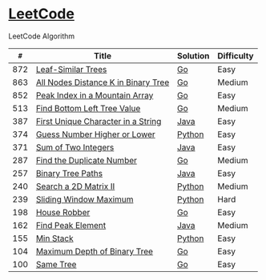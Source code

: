 # [LeetCode](https://leetcode.com/problemset/algorithms/)

LeetCode Algorithm

`#` | Title | Solution | Difficulty
--- | --- | --- | ---
872 | [Leaf-Similar Trees](https://leetcode.com/problems/leaf-similar-trees/description/) | [Go](https://github.com/tiancy/leetcode/blob/master/leafsimilartrees.go) | Easy
863 | [All Nodes Distance K in Binary Tree](https://leetcode.com/problems/all-nodes-distance-k-in-binary-tree/description/) | [Go](https://github.com/tiancy/leetcode/blob/master/distancek.go) | Medium
852 | [Peak Index in a Mountain Array](https://leetcode.com/problems/peak-index-in-a-mountain-array/description/) | [Go](https://github.com/tiancy/leetcode/blob/master/peakindexinmountainarray.go) | Easy
513 | [Find Bottom Left Tree Value](https://leetcode.com/problems/find-bottom-left-tree-value/description/) | [Go](https://github.com/tiancy/leetcode/blob/master/bottomleftvalue.go) | Medium
387 | [First Unique Character in a String](https://leetcode.com/problems/first-unique-character-in-a-string/) | [Java](https://github.com/tiancy/leetcode/blob/master/FirstUniqChar.java) | Easy
374 | [Guess Number Higher or Lower](https://leetcode.com/problems/guess-number-higher-or-lower/) | [Python](https://github.com/tiancy/leetcode/blob/master/guessnumber.py) | Easy
371 | [Sum of Two Integers](https://leetcode.com/problems/sum-of-two-integers/) | [Java](https://github.com/tiancy/leetcode/blob/master/SumOfTwoIntegers.java) | Easy
287 | [Find the Duplicate Number](https://leetcode.com/problems/find-the-duplicate-number/) | [Go](https://github.com/tiancy/leetcode/blob/master/findduplicate.go) | Medium
257 | [Binary Tree Paths](https://leetcode.com/problems/binary-tree-paths/) | [Java](https://github.com/tiancy/leetcode/blob/master/BinaryTreePaths.java) | Easy
240 | [Search a 2D Matrix II](https://leetcode.com/problems/search-a-2d-matrix-ii/) | [Python](https://github.com/tiancy/leetcode/blob/master/searchmatrix.py) | Medium
239 | [Sliding Window Maximum](https://leetcode.com/problems/sliding-window-maximum/) | [Python](https://github.com/tiancy/leetcode/blob/master/sliding_window_maximum.py) | Hard
198 | [House Robber](https://leetcode.com/problems/house-robber/description/) | [Go](https://github.com/tiancy/leetcode/blob/master/houserobber.go) | Easy
162 | [Find Peak Element](https://leetcode.com/problems/find-peak-element/) | [Java](https://github.com/tiancy/leetcode/blob/master/FindPeakElement.java) | Medium
155 | [Min Stack](https://leetcode.com/problems/min-stack/) | [Python](https://github.com/tiancy/leetcode/blob/master/minstack.py) | Easy
104 | [Maximum Depth of Binary Tree](https://leetcode.com/problems/maximum-depth-of-binary-tree/description/) | [Go](https://github.com/tiancy/leetcode/blob/master/maxdepth.go) | Easy
100 | [Same Tree](https://leetcode.com/problems/same-tree/description/) | [Go](https://github.com/tiancy/leetcode/blob/master/sametree.go) | Easy
